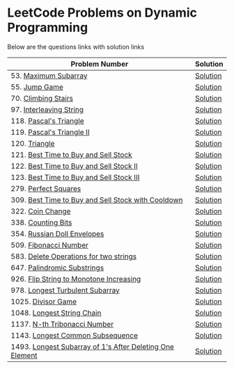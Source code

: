 # LeetCode Problems on Dynamic Programming
Below are the questions links with solution links


|Problem Number|Solution|
|--------------|--------|
|53. [Maximum Subarray](https://leetcode.com/problems/maximum-subarray/)|[Solution](https://github.com/HarshOza36/LeetCode_Problems/blob/main/Dynamic%20Programming/P53%20-%20maximumSubarray.py)|
|55. [Jump Game](https://leetcode.com/problems/jump-game/)|[Solution](https://github.com/HarshOza36/LeetCode_Problems/blob/main/Dynamic%20Programming/P55%20-%20jumpGame.py)|
|70. [Climbing Stairs](https://leetcode.com/problems/climbing-stairs)|[Solution](https://github.com/HarshOza36/LeetCode_Problems/blob/main/Dynamic%20Programming/P70%20-%20climbingStairs.py)|
|97. [Interleaving String](https://leetcode.com/problems/interleaving-string/)|[Solution](https://github.com/HarshOza36/LeetCode_Problems/blob/main/Dynamic%20Programming/P97%20-%20interleavingString.py)|
|118. [Pascal's Triangle](https://leetcode.com/problems/pascals-triangle)|[Solution](https://github.com/HarshOza36/LeetCode_Problems/blob/main/Dynamic%20Programming/P118%20-%20pascal'sTriangle.py)|
|119. [Pascal's Triangle II](https://leetcode.com/problems/pascals-triangle-ii)|[Solution](https://github.com/HarshOza36/LeetCode_Problems/blob/main/Dynamic%20Programming/P119%20-%20pascal'sTriangleII.py)|
|120. [Triangle](https://leetcode.com/problems/triangle/)|[Solution](https://github.com/HarshOza36/LeetCode_Problems/blob/main/Dynamic%20Programming/P120%20-%20triangle.py)|
|121. [Best Time to Buy and Sell Stock](https://leetcode.com/problems/best-time-to-buy-and-sell-stock/)|[Solution](https://github.com/HarshOza36/LeetCode_Problems/blob/main/Dynamic%20Programming/P121%20-%20bestTimeToBuyAndSellStock.py)|
|122. [Best Time to Buy and Sell Stock II](https://leetcode.com/problems/best-time-to-buy-and-sell-stock-ii/)|[Solution](https://github.com/HarshOza36/LeetCode_Problems/blob/main/Dynamic%20Programming/P122%20-%20bestTimeToBuyAndSellStock_II.py)|
|123. [Best Time to Buy and Sell Stock III](https://leetcode.com/problems/best-time-to-buy-and-sell-stock-iii/)|[Solution](https://github.com/HarshOza36/LeetCode_Problems/blob/main/Dynamic%20Programming/P123%20-%20bestTimeToBuyAndSellStock_III.py)|
|279. [Perfect Squares](https://leetcode.com/problems/perfect-squares/)|[Solution](https://github.com/HarshOza36/LeetCode_Problems/blob/main/Dynamic%20Programming/P279%20-%20perfectSquares.py)|
|309. [Best Time to Buy and Sell Stock with Cooldown](https://leetcode.com/problems/best-time-to-buy-and-sell-stock-with-cooldown/)|[Solution](https://github.com/HarshOza36/LeetCode_Problems/blob/main/Dynamic%20Programming/P309%20-%20bestTimetoBuyAndSellStockwithCooldown.py)|
|322. [Coin Change](https://leetcode.com/problems/coin-change)|[Solution](https://github.com/HarshOza36/LeetCode_Problems/blob/main/Dynamic%20Programming/P322%20-%20coinChange.py)|
|338. [Counting Bits](https://leetcode.com/problems/counting-bits)|[Solution](https://github.com/HarshOza36/LeetCode_Problems/blob/main/Dynamic%20Programming/P338%20-%20Counting%20Bits.py)|
|354. [Russian Doll Envelopes](https://leetcode.com/problems/russian-doll-envelopes)|[Solution](https://github.com/HarshOza36/LeetCode_Problems/blob/main/Dynamic%20Programming/P354%20-%20russionDollEnvelopes.py)|
|509. [Fibonacci Number](https://leetcode.com/problems/fibonacci-number)|[Solution](https://github.com/HarshOza36/LeetCode_Problems/blob/main/Dynamic%20Programming/P509%20-%20fibonacciNumber.py)|
|583. [Delete Operations for two strings](https://leetcode.com/problems/delete-operation-for-two-strings)|[Solution](https://github.com/HarshOza36/LeetCode_Problems/blob/main/Dynamic%20Programming/P583%20-%20deleteOperationForTwoStrings.py)|
|647. [Palindromic Substrings](https://leetcode.com/problems/palindromic-substrings)|[Solution](https://github.com/HarshOza36/LeetCode_Problems/blob/main/Dynamic%20Programming/P647%20-%20palindromicSubstrings.py)|
|926. [Flip String to Monotone Increasing](https://leetcode.com/problems/flip-string-to-monotone-increasing/)|[Solution](https://github.com/HarshOza36/LeetCode_Problems/blob/main/Dynamic%20Programming/P926%20-%20flipStringToMonotoneIncreasing.py)|
|978. [Longest Turbulent Subarray](https://leetcode.com/problems/longest-turbulent-subarray/)|[Solution](https://github.com/HarshOza36/LeetCode_Problems/blob/main/Dynamic%20Programming/P978%20-%20longestTurbulentSubarray.py)|
|1025. [Divisor Game](https://leetcode.com/problems/divisor-game)|[Solution](https://github.com/HarshOza36/LeetCode_Problems/blob/main/Dynamic%20Programming/P1025%20-%20divisorGame.py)|
|1048. [Longest String Chain](https://leetcode.com/problems/longest-string-chain)|[Solution](https://github.com/HarshOza36/LeetCode_Problems/blob/main/Dynamic%20Programming/P1048%20-%20LongestStringChain.py)|
|1137. [N-th Tribonacci Number](https://leetcode.com/problems/n-th-tribonacci-number/)|[Solution](https://github.com/HarshOza36/LeetCode_Problems/blob/main/Dynamic%20Programming/P1137%20-%20nthTribonacciNumber.py)|
|1143. [Longest Common Subsequence](https://leetcode.com/problems/longest-common-subsequence)|[Solution](https://github.com/HarshOza36/LeetCode_Problems/blob/main/Dynamic%20Programming/P1143%20-%20longestCommonSubsequence.py)|
|1493. [Longest Subarray of 1's After Deleting One Element](https://leetcode.com/problems/longest-subarray-of-1s-after-deleting-one-element/)|[Solution](https://github.com/HarshOza36/LeetCode_Problems/blob/main/Dynamic%20Programming/P1493%20-%20longestSubarrayOf1sAfterDeletingOneElement.py)|
